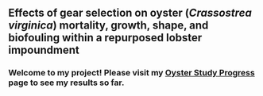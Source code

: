 ## Effects of gear selection on oyster (*Crassostrea virginica*) mortality, growth, shape, and biofouling within a repurposed lobster impoundment

### Welcome to my project! Please visit my <a href="https://rmk118.github.io/oyster-study/" target="_blank">Oyster Study Progress</a> page to see my results so far.

